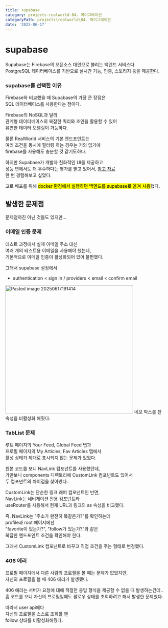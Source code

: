 ```yaml
---
title: supabase
category: projects-realworld-04. 마이그레이션
categoryPath: projects\realworld\04. 마이그레이션
date: '2025-06-17'
---
```

# supabase  
Supabase는 Firebase의 오픈소스 대안으로 불리는 백엔드 서비스다.   
PostgreSQL 데이터베이스를 기반으로 실시간 기능, 인증, 스토리지 등을 제공한다.  

### supabase를 선택한 이유  
Firebase와 비교했을 때 Supabase의 가장 큰 장점은   
SQL 데이터베이스를 사용한다는 점이다. 

Firebase의 NoSQL과 달리   
관계형 데이터베이스의 복잡한 쿼리와 조인을 활용할 수 있어   
유연한 데이터 모델링이 가능하다.

물론 RealWorld 서비스의 기본 엔드포인트는 <br>
여러 조건을 동시에 필터링 하는 경우는 거의 없기에 <br>
firebase를 사용해도 충분할 것 같기도하다.

하지만 Supabase가 개발자 친화적인 UI를 제공하고 <br>
성능 면에서도 더 우수하다는 평가를 받고 있어서, [참고 자료](https://github.com/supabase/benchmarks/issues/8) <br>
한 번 경험해보고 싶었다.

고로 배포를 위해 <mark>docker 환경에서 실행하던 백엔드를 supabase로 옮겨 사용</mark>했다.  

## 발생한 문제점  
문제점까진 아닌 것들도 있지만...  

### 이메일 인증 문제  
테스트 과정에서 실제 이메일 주소 대신   
여러 개의 테스트용 이메일을 사용해야 했는데,   
기본적으로 이메일 인증이 활성화되어 있어 불편했다.

그래서 supabase 설정에서  
- authentication < sign in / providers < email < confirm email  
<img src="/images/projects/realworld/04. 마이그레이션/Pasted image 20250617191414.png" alt="Pasted image 20250617191414" width="400">  
네모 박스를 친 속성을 비활성화 해줬다.

### TabList 문제  
루트 페이지의 Your Feed, Global Feed 탭과   
프로필 페이지의 My Articles, Fav Articles 탭에서   
활성 상태가 제대로 표시되지 않는 문제가 있었다. 

원본 코드를 보니 NavLink 컴포넌트를 사용했던데,   
가만보니 components 디렉토리에 CustomLink 컴포넌트도 있어서   
두 컴포넌트의 차이점을 찾아봤다.

CustomLink는 단순한 링크 래퍼 컴포넌트인 반면,  
NavLink는 네비게이션 전용 컴포넌트라   
useRouter를 사용해서 현재 URL과 링크의 as 속성을 비교했다.

즉, NavLink는 "주소가 완전히 똑같은가?"를 확인하는데  
profile과 root 페이지에선   
"favorite이 있는가?", "follow가 있는가?"와 같은   
복잡한 엔드포인트 조건을 확인해야 한다.

그래서 CustomLink 컴포넌트로 바꾸고 직접 조건을 주는 형태로 변경했다.

### 406 에러  
프로필 페이지에서 다른 사람의 프로필을 볼 때는 문제가 없었지만,   
자신의 프로필을 볼 때 406 에러가 발생했다. 

406 에러는 서버가 요청에 대해 적절한 응답 형식을 제공할 수 없을 때 발생하는건데..  
흠 코드를 보니 자신의 프로필일때도 팔로우 상태를 조회하려고 해서 발생한 문제였다. 

따라서 user api에다  
자신의 프로필을 스스로 조회할 땐  
follow 상태를 비활성화해줬다.
